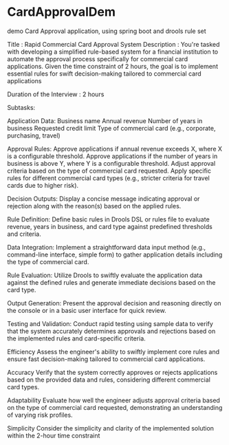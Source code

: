 # CardApprovalDem
demo Card Approval application, using spring boot and drools rule set

Title : Rapid Commercial Card Approval System
Description : You're tasked with developing a simplified rule-based system for a financial institution to 
automate the approval process specifically for commercial card applications. Given the time constraint of 
2 hours, the goal is to implement essential rules for swift decision-making tailored to commercial card 
applications

Duration of the Interview : 2 hours

Subtasks:

Application Data:
Business name
Annual revenue
Number of years in business
Requested credit limit
Type of commercial card (e.g., corporate, purchasing, travel)

Approval Rules:
Approve applications if annual revenue exceeds X, where X is a configurable threshold.
Approve applications if the number of years in business is above Y, where Y is a configurable 
threshold.
Adjust approval criteria based on the type of commercial card requested.
Apply specific rules for different commercial card types (e.g., stricter criteria for travel cards due 
to higher risk).

Decision Outputs:
Display a concise message indicating approval or rejection along with the reason(s) based on the 
applied rules.

Rule Definition:
Define basic rules in Drools DSL or rules file to evaluate revenue, years in business, and card type 
against predefined thresholds and criteria.

Data Integration:
Implement a straightforward data input method (e.g., command-line interface, simple form) to 
gather application details including the type of commercial card.

Rule Evaluation:
Utilize Drools to swiftly evaluate the application data against the defined rules and generate 
immediate decisions based on the card type.

Output Generation:
Present the approval decision and reasoning directly on the console or in a basic user interface for 
quick review.

Testing and Validation:
Conduct rapid testing using sample data to verify that the system accurately determines approvals 
and rejections based on the implemented rules and card-specific criteria.

Efficiency
Assess the engineer's ability to swiftly implement core rules and ensure fast decision-making 
tailored to commercial card applications.

Accuracy
Verify that the system correctly approves or rejects applications based on the provided data and 
rules, considering different commercial card types.

Adaptability
Evaluate how well the engineer adjusts approval criteria based on the type of commercial card 
requested, demonstrating an understanding of varying risk profiles.

Simplicity
Consider the simplicity and clarity of the implemented solution within the 2-hour time constraint
